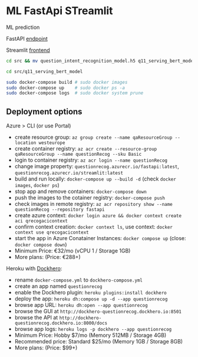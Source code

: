# ML FastApi STreamlit

ML prediction

FastAPI [endpoint](http://localhost:8000/docs)

Streamlit [frontend](http://localhost:8501)

```bash
cd src && mv question_intent_recognition_model.h5 q11_serving_bert_model/fastapi

cd src/q11_serving_bert_model

sudo docker-compose build # sudo docker images
sudo docker-compose up    # sudo docker ps -a
sudo docker-compose logs  # sudo docker system prune
```

## Deployment options

Azure > CLI (or use Portal)

* create resource group: `az group create --name qaResourceGroup --location westeurope`
* create container registry: `az acr create --resource-group qaResourceGroup --name questionRecog --sku Basic`
* login to container registry: `az acr login --name questionRecog`
* change image property: `questionrecog.azurecr.io/fastapi:latest`, `questionrecog.azurecr.io/streamlit:latest`
* build and run locally: `docker-compose up --build -d` (check `docker images`, `docker ps`)
* stop app and remove containers: `docker-compose down`
* push the images to the cotainer registry: `docker-compose push`
* check images in remote registry: `az acr repository show --name questionRecog --repository fastapi`
* create azure context: `docker login azure && docker context create aci qrecogacicontext`
* confirm context creation: `docker context ls`, use context: `docker context use qrecogacicontext`
* start the app in Azure Conatainer Instances: `docker compose up` (close: `docker compose down`)
* Minimum Price: €32/mo  (vCPU 1 / Storage 1GB)
* More plans: (Price: €288+)

Heroku with [Dockhero](https://elements.heroku.com/addons/dockhero):

* rename `docker-compose.yml` to `dockhero-compose.yml`
* create an app named `questionrecog`
* enable the Dockhero plugin: `heroku plugins:install dockhero`
* deploy the app: `heroku dh:compose up -d --app questionrecog`
* browse app URL: `heroku dh:open --app questionrecog`
* browse the GUI at `http://dockhero-questionrecog.dockhero.io:8501`
* browse the API at `http://dockhero-questionrecog.dockhero.io:8000/docs`
* browse app logs: `heroku logs -p dockhero --app questionrecog`
* Minimum Price: Hobby $7/mo  (Memory 512MB / Storage 4GB)
* Recommended price: Standard $25/mo (Memory 1GB / Storage 8GB)
* More plans: (Price: $99+)